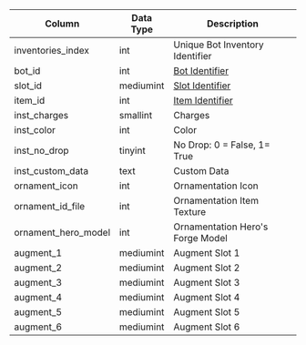 | Column              | Data Type | Description                                                                                   |
| ------------------- | --------- | --------------------------------------------------------------------------------------------- |
| inventories_index   | int       | Unique Bot Inventory Identifier                                                               |
| bot_id              | int       | [Bot Identifier](bot_data.md)                                                                 |
| slot_id             | mediumint | [Slot Identifier](https://eqemu.gitbook.io/server/categories/reference-lists/inventory-slots) |
| item_id             | int       | [Item Identifier](items.md)                                                                   |
| inst_charges        | smallint  | Charges                                                                                       |
| inst_color          | int       | Color                                                                                         |
| inst_no_drop        | tinyint   | No Drop: 0 = False, 1=  True                                                                  |
| inst_custom_data    | text      | Custom Data                                                                                   |
| ornament_icon       | int       | Ornamentation Icon                                                                            |
| ornament_id_file    | int       | Ornamentation Item Texture                                                                    |
| ornament_hero_model | int       | Ornamentation Hero's Forge Model                                                              |
| augment_1           | mediumint | Augment Slot 1                                                                                |
| augment_2           | mediumint | Augment Slot 2                                                                                |
| augment_3           | mediumint | Augment Slot 3                                                                                |
| augment_4           | mediumint | Augment Slot 4                                                                                |
| augment_5           | mediumint | Augment Slot 5                                                                                |
| augment_6           | mediumint | Augment Slot 6                                                                                |